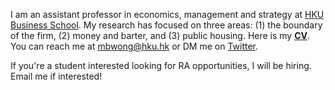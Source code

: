 I am an assistant professor in economics, management and strategy at [HKU Business School](https://www.hkubs.hku.hk/). My research has focused on three areas: (1) the boundary of the firm, (2) money and barter, and (3) public housing. Here is my __[CV](/pdf/CV.pdf)__. You can reach me at [mbwong@hku.hk](mailto:mbwong@hku.hk) or DM me on [Twitter](https://twitter.com/mbwong). 

If you're a student interested looking for RA opportunities, I will be hiring. Email me if interested! 

